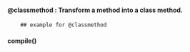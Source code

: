 #### @classmethod : Transform a method into a class method. 

        ## example for @classmethod
        
        
#### compile()        



